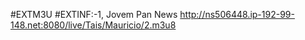 #EXTM3U
#EXTINF:-1, Jovem Pan News 
http://ns506448.ip-192-99-148.net:8080/live/Tais/Mauricio/2.m3u8

